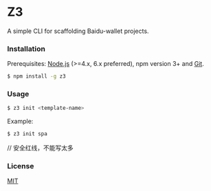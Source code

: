 # Z3

A simple CLI for scaffolding Baidu-wallet projects.

### Installation

Prerequisites: [Node.js](https://nodejs.org/en/) (>=4.x, 6.x preferred), npm version 3+ and [Git](https://git-scm.com/).

``` bash
$ npm install -g z3
```

### Usage

``` bash
$ z3 init <template-name>
```

Example:

``` bash
$ z3 init spa 
```

// 安全红线，不能写太多

### License

[MIT](http://opensource.org/licenses/MIT)